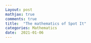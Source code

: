 ```yaml
---
Layout: post
mathjax: true
comments: true
title:  "The mathematics of Spot It"
categories: Mathematics
date:  2021-01-06
---
```

